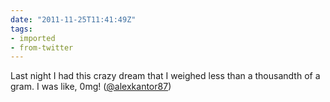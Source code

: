```yaml
---
date: "2011-11-25T11:41:49Z"
tags:
- imported
- from-twitter
---
```

Last night I had this crazy dream that I weighed less than a thousandth of a gram. I was like, 0mg\! \([@alexkantor87](/twitter/#/alexkantor87)\)
